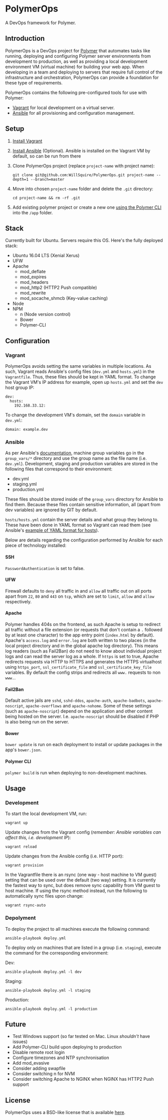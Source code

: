 PolymerOps
==============
A DevOps framework for Polymer.

Introduction
------------
PolymerOps is a DevOps project for [Polymer] that automates tasks 
like running, deploying and configuring Polymer server 
environments from development to production, as well as 
providing a local development environment VM (virtual machine)
for building your web app. When developing in a team and 
deploying to servers that require full control of the 
infrastructure and orchestration, PolymerOps can provide a 
foundation for these type of requirements.

PolymerOps contains the following pre-configured tools for 
use with Polymer:

- [Vagrant] for local development on a virtual server.
- [Ansible] for all provisioning and configuration management.

Setup
--------
1. [Install Vagrant](https://www.vagrantup.com/downloads.html)

2. [Install Ansible](http://docs.ansible.com/ansible/intro_installation.html)
(Optional). Ansible is installed on the Vagrant VM by default, so 
can be run from there

3. Clone PolymerOps project (replace `project-name` with project name):

   ```git clone git@github.com:WillSquire/PolymerOps.git project-name --depth=1 --branch=master```

4. Move into chosen `project-name` folder and delete the `.git` 
directory:
    
    ```cd project-name && rm -rf .git```

5. Add existing polymer project or create a new one 
[using the Polymer CLI](https://www.polymer-project.org/1.0/start/toolbox/set-up)
into the `/app` folder.

Stack
-----
Currently built for Ubuntu. Servers require this OS. 
Here's the fully deployed stack:

- Ubuntu 16.04 LTS (Xenial Xerus)
- UFW
- Apache
    - mod_deflate
    - mod_expires
    - mod_headers
    - mod_http2 (HTTP2 Push compatible)
    - mod_rewrite
    - mod_socache_shmcb (Key-value caching)
- Node
- NPM
    - n (Node version control)
    - Bower
    - Polymer-CLI

Configuration
-------------
### Vagrant
PolymerOps avoids setting the same variables in multiple 
locations. As such, Vagrant reads Ansible's config 
files (`dev.yml` and `hosts.yml`) in the `Vagrantfile`. Thus, 
these files should be kept in YAML format. To change the Vagrant 
VM's IP address for example, open up `hosts.yml` and set the 
`dev` host group IP:

    dev:
      hosts:
        192.168.33.12:

To change the development VM's domain, set the `domain` variable 
in `dev.yml`:

    domain: example.dev

### Ansible
As per Ansible's 
[documentation](http://docs.ansible.com/ansible/index.html),
machine group variables go in the `group_vars/*` directory and 
use the group name as the file name (i.e. `dev.yml`). Development, 
staging and production variables are stored in the following 
files that correspond to their environment:

- dev.yml
- staging.yml
- production.yml
 
These files should be stored inside of the `group_vars` 
directory for Ansible to find them. Because these files contain 
sensitive information, all (apart from dev variables) are 
ignored by GIT by default.

`hosts/hosts.yml` contain the server details and what group 
they belong to. These have been done in YAML format so
Vagrant can read them (see Ansible's 
[example of YAML format for hosts](https://github.com/ansible/ansible/blob/devel/examples/hosts.yaml)).

Below are details regarding the configuration performed by 
Ansible for each piece of technology installed:

#### SSH
`PasswordAuthentication` is set to false.

#### UFW
Firewall defaults to `deny` all traffic in and `allow` all 
traffic out on all ports apart from `22`, `80` and `443` on `tcp`, 
which are set to `limit`, `allow` and `allow` respectively.

#### Apache
Polymer handles 404s on the frontend, as such Apache is setup to 
redirect all traffic without a file extension (or requests 
that don't contain a `.` followed by at least one character) 
to the app entry point (`index.html` by default). Apache's
`access.log` and `error.log` are both written to two places
(in the local project directory and in the global apache log
directory). This means log readers (such as Fail2Ban) do not 
need to know about individual project logs and can read
the server log as a whole. If `https` is set to true,
Apache redirects requests via HTTP to HTTPS and generates the 
HTTPS virtualhost using `https_port`, `ssl_certificate_file` 
and `ssl_certificate_key_file` variables. By default the 
config strips and redirects all `www.` requests to non `www.`.

#### Fail2Ban
Default active jails are `sshd`, `sshd-ddos`, `apache-auth`,
`apache-badbots`, `apache-noscript`, `apache-overflows` and 
`apache-nohome`. Some of these settings (such as 
`apache-noscript`) depend on the application and other 
content being hosted on the server. I.e. `apache-noscript` 
should be disabled if PHP is also being run on the server.

#### Bower
`bower update` is run on each deployment to install or update
packages in the app's `bower.json`.

#### Polymer CLI
`polymer build` is run when deploying to non-development machines.

Usage
-----
### Development
To start the local development VM, run:

    vagrant up
    
Update changes from the Vagrant config (*remember: Ansible 
variables can affect this, i.e. development IP*):

    vagrant reload

Update changes from the Ansible config (i.e. HTTP port):

    vagrant provision

In the Vagrantfile there is an rsync (one way - host machine to 
VM guest) setting that can be used over the default (two way) 
setting. It is currently the fastest way to sync, but does remove
sync capability from VM guest to host machine. If using the rsync
method instead, run the following to automatically sync files upon 
change:

    vagrant rsync-auto

### Depolyment
To deploy the project to all machines execute the following command:

    ansible-playbook deploy.yml

To deploy only on machines that are listed in a group (i.e. `staging`), 
execute the command for the corresponding environment:

Dev:

    ansible-playbook deploy.yml -l dev

Staging:

    ansible-playbook deploy.yml -l staging
    
Production:

    ansible-playbook deploy.yml -l production
    
Future
------
- Test Windows support (so far tested on Mac. Linux *shouldn't* have issues)
- Add Polymer-CLI build upon deploying to production
- Disable remote root login
- Configure timezones and NTP synchronisation
- Add mod_evasive
- Consider adding swapfile
- Consider switching n for NVM
- Consider switching Apache to NGINX when NGINX has HTTP2 Push support
    
License
-------
PolymerOps uses a BSD-like license that is available 
[here](./LICENSE.txt).

[polymer]: https://www.polymer-project.org "Polymer"
[ansible]: https://www.ansible.com "Ansible"
[vagrant]: https://www.vagrantup.com "Vagrant"